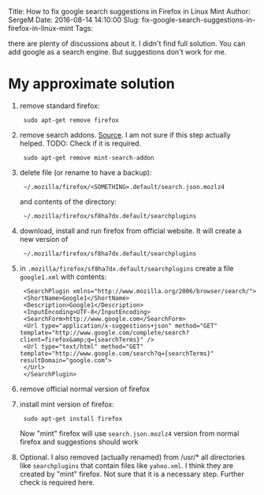 Title: How to fix google search suggestions in Firefox in Linux Mint
Author: SergeM
Date: 2016-08-14 14:10:00
Slug: fix-google-search-suggestions-in-firefox-in-linux-mint
Tags: 

there are plenty of discussions about it. I didn't find full solution.
You can add google as a search engine. But suggestions don't work for me.

# My approximate solution

1. remove standard firefox:
        
        sudo apt-get remove firefox
        

2. remove search addons. [Source](http://superuser.com/a/1014373).
    I am not sure if this step actually helped. TODO: Check if it is required.
    
        sudo apt-get remove mint-search-addon
    
3. delete file (or rename to have a backup):

        ~/.mozilla/firefox/<SOMETHING>.default/search.json.mozlz4
    and contents of the directory:

        ~/.mozilla/firefox/sf8ha7dx.default/searchplugins

4. download, install and run firefox from official website.
    It will create a new version of

        ~/.mozilla/firefox/sf8ha7dx.default/searchplugins
    

5. in ```.mozilla/firefox/sf8ha7dx.default/searchplugins``` create a file ```google1.xml```
 with contents: 

        <SearchPlugin xmlns="http://www.mozilla.org/2006/browser/search/">
        <ShortName>Google1</ShortName>
        <Description>Google1</Description>
        <InputEncoding>UTF-8</InputEncoding>
        <SearchForm>http://www.google.com</SearchForm>
        <Url type="application/x-suggestions+json" method="GET" template="http://www.google.com/complete/search?client=firefox&amp;q={searchTerms}" />
        <Url type="text/html" method="GET" template="http://www.google.com/search?q={searchTerms}" resultDomain="google.com">
        </Url>
        </SearchPlugin>

6. remove official normal version of firefox

7. install mint version of firefox:
        
        sudo apt-get install firefox

    Now "mint" firefox will use ```search.json.mozlz4``` version from normal firefox and suggestions should work


8. Optional. I also removed (actually renamed) from /usr/* all directories like ```searchplugins``` that contain files like ```yahoo.xml```.
I think they are created by "mint" firefox. Not sure that it is a necessary step. Further check is required here.

